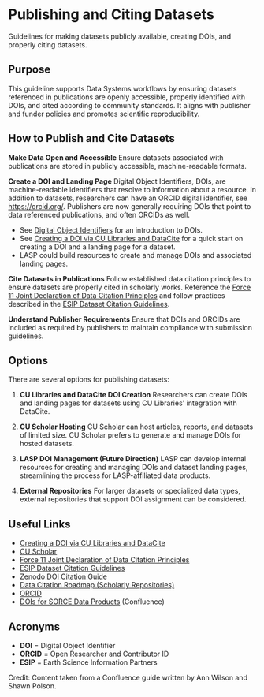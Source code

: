 # Publishing and Citing Datasets

Guidelines for making datasets publicly available, creating DOIs, and properly citing datasets.

## Purpose

This guideline supports Data Systems workflows by ensuring datasets referenced in publications are
openly accessible, properly identified with DOIs, and cited according to community standards. It
aligns with publisher and funder policies and promotes scientific reproducibility.

## How to Publish and Cite Datasets

**Make Data Open and Accessible**
   Ensure datasets associated with publications are stored in publicly accessible, machine-readable formats.

**Create a DOI and Landing Page**
   Digital Object Identifiers, DOIs, are machine-readable identifiers that resolve to information about a resource.
   In addition to datasets, researchers can have an ORCID digital identifier, see https://orcid.org/. Publishers are
   now generally requiring DOIs that point to data referenced publications, and often ORCIDs as well.
   - See [Digital Object Identifiers](digital_object_identifiers.md) for an introduction to DOIs.
   - See [Creating a DOI via CU Libraries and DataCite](creating_a_doi.md) for a quick start on creating a DOI and a
     landing page for a dataset.
   - LASP could build resources to create and manage DOIs and associated landing pages.

**Cite Datasets in Publications**
   Follow established data citation principles to ensure datasets are properly cited in scholarly works. Reference
   the [Force 11 Joint Declaration of Data Citation Principles](https://www.force11.org/datacitationprinciples) and
   follow practices described in the [ESIP Dataset Citation Guidelines](https://doi.org/10.6084/m9.figshare.8441816).

**Understand Publisher Requirements**
   Ensure that DOIs and ORCIDs are included as required by publishers to maintain compliance with submission guidelines.

## Options

There are several options for publishing datasets:

1. **CU Libraries and DataCite DOI Creation**
   Researchers can create DOIs and landing pages for datasets using CU Libraries' integration with DataCite.

2. **CU Scholar Hosting**
   CU Scholar can host articles, reports, and datasets of limited size. CU Scholar prefers to generate and manage DOIs
   for hosted datasets.

3. **LASP DOI Management (Future Direction)**
   LASP can develop internal resources for creating and managing DOIs and dataset landing pages, streamlining the
   process for LASP-affiliated data products.

4. **External Repositories**
   For larger datasets or specialized data types, external repositories that support DOI assignment can be considered.

## Useful Links

- [Creating a DOI via CU Libraries and DataCite](creating_a_doi.md)
- [CU Scholar](https://scholar.colorado.edu/about)
- [Force 11 Joint Declaration of Data Citation Principles](https://www.force11.org/datacitationprinciples)
- [ESIP Dataset Citation Guidelines](https://doi.org/10.6084/m9.figshare.8441816)
- [Zenodo DOI Citation Guide](https://doi.org/10.5281/zenodo.1451971)
- [Data Citation Roadmap (Scholarly Repositories)](https://www.biorxiv.org/content/biorxiv/early/2017/10/09/097196.full.pdf)
- [ORCID](https://orcid.org/)
- [DOIs for SORCE Data Products](https://confluence.lasp.colorado.edu/pages/viewpage.action?pageId=21464459)
  (Confluence)

## Acronyms

- **DOI** = Digital Object Identifier
- **ORCID** = Open Researcher and Contributor ID
- **ESIP** = Earth Science Information Partners

Credit: Content taken from a Confluence guide written by Ann Wilson and Shawn Polson.
